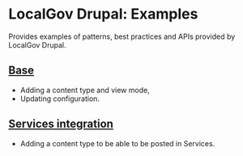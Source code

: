 # LocalGov Drupal: Examples

Provides examples of patterns, best practices and APIs provided by LocalGov
Drupal.

## [Base](modules/localgov_examples_base/README.md)

 * Adding a content type and view mode,
 * Updating configuration.

## [Services integration](modules/localgov_examples_services/README.md)

 * Adding a content type to be able to be posted in Services.
